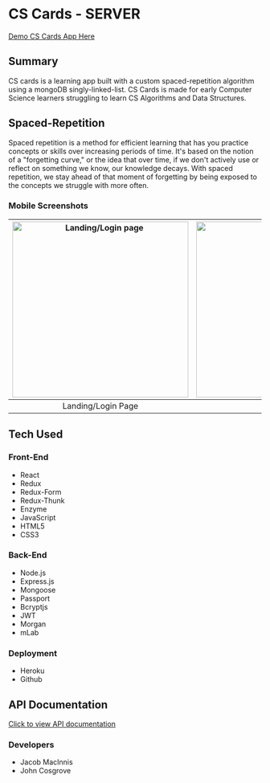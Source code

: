 # CS Cards - SERVER

[Demo CS Cards App Here](https://client-cs-cards.herokuapp.com/)

## Summary
CS cards is a learning app built with a custom spaced-repetition algorithm using a mongoDB singly-linked-list.  CS Cards is made for early Computer Science learners struggling to learn CS Algorithms and Data Structures.

## Spaced-Repetition
Spaced repetition is a method for efficient learning that has you practice concepts or skills over increasing periods of time. It's based on the notion of a "forgetting curve," or the idea that over time, if we don't actively use or reflect on something we know, our knowledge decays. With spaced repetition, we stay ahead of that moment of forgetting by being exposed to the concepts we struggle with more often.

### Mobile Screenshots

| <img alt="Landing/Login page" src="https://github.com/thinkful-ei23/Client-CS-Cards/blob/master/src/images/screenshots/mobile-landing.png?raw=true" width="350"> | <img alt="dashboard" src="https://github.com/thinkful-ei23/Client-CS-Cards/blob/master/src/images/screenshots/mobile-dashboard.png?raw=true" width="350"> | <img alt="quiz" src="https://github.com/thinkful-ei23/Client-CS-Cards/blob/master/src/images/screenshots/mobile-question.png?raw=true" width="350"> | 
|:---:|:---:|:---:|
| Landing/Login Page | Dashboard | First Question | 

## Tech Used

### Front-End
* React
* Redux
* Redux-Form
* Redux-Thunk
* Enzyme
* JavaScript
* HTML5
* CSS3

### Back-End
* Node.js
* Express.js
* Mongoose
* Passport
* Bcryptjs
* JWT
* Morgan
* mLab

### Deployment
* Heroku
* Github

## API Documentation
[Click to view API documentation](https://documenter.getpostman.com/view/4458639/RWgrxxhd)

### Developers
* Jacob MacInnis
* John Cosgrove